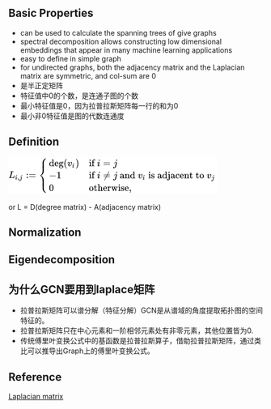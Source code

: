 ## Basic Properties

- can be used to calculate the spanning trees of give graphs
- spectral decomposition allows constructing low dimensional embeddings that appear in many machine learning applications
- easy to define in simple graph
- for undirected graphs, both the adjacency matrix and the Laplacian matrix are symmetric, and col-sum are 0
- 是半正定矩阵
- 特征值中0的个数，是连通子图的个数
- 最小特征值是0，因为拉普拉斯矩阵每一行的和为0
- 最小非0特征值是图的代数连通度

## Definition
![](../asset/Untitled.png)


or L = D(degree matrix) - A(adjacency matrix)

## Normalization

## Eigendecomposition

## 为什么GCN要用到laplace矩阵

- 拉普拉斯矩阵可以谱分解（特征分解）GCN是从谱域的角度提取拓扑图的空间特征的。
- 拉普拉斯矩阵只在中心元素和一阶相邻元素处有非零元素，其他位置皆为0.
- 传统傅里叶变换公式中的基函数是拉普拉斯算子，借助拉普拉斯矩阵，通过类比可以推导出Graph上的傅里叶变换公式。

## Reference

[Laplacian matrix](https://en.wikipedia.org/wiki/Laplacian_matrix)